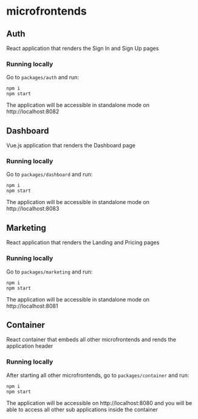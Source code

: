 # microfrontends

## Auth

React application that renders the Sign In and Sign Up pages

### Running locally

Go to `packages/auth` and run:
```
npm i
npm start
```

The application will be accessible in standalone mode on http://localhost:8082

## Dashboard

Vue.js application that renders the Dashboard page

### Running locally

Go to `packages/dashboard` and run:
```
npm i
npm start
```

The application will be accessible in standalone mode on http://localhost:8083

## Marketing

React application that renders the Landing and Pricing pages

### Running locally

Go to `packages/marketing` and run:
```
npm i
npm start
```

The application will be accessible in standalone mode on http://localhost:8081

## Container

React container that embeds all other microfrontends and rends the application header

### Running locally

After starting all other microfrontends, go to `packages/container` and run:
```
npm i
npm start
```

The application will be accessible on http://localhost:8080 and you will be able to access all other sub applications inside the container
